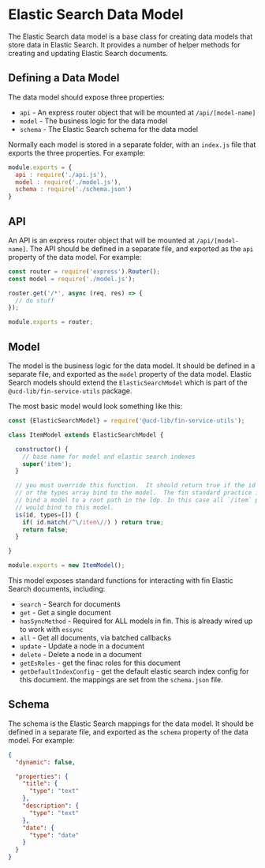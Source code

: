 # Elastic Search Data Model

The Elastic Search data model is a base class for creating data models that store data in Elastic Search.  It provides a number of helper methods for creating and updating Elastic Search documents.

## Defining a Data Model

The data model should expose three properties:
  - `api` - An express router object that will be mounted at `/api/[model-name]`
  - `model` - The business logic for the data model
  - `schema` - The Elastic Search schema for the data model

Normally each model is stored in a separate folder, with an `index.js` file that exports the three properties.  For example:

```javascript
module.exports = {
  api : require('./api.js'),
  model : require('./model.js'),
  schema : require('./schema.json')
}
```

## API

An API is an express router object that will be mounted at `/api/[model-name]`.  The API should be defined in a separate file, and exported as the `api` property of the data model.  For example:

```javascript
const router = require('express').Router();
const model = require('./model.js');

router.get('/*', async (req, res) => {
  // do stuff
});

module.exports = router;
```

## Model

The model is the business logic for the data model.  It should be defined in a separate file, and exported as the `model` property of the data model.  Elastic Search models should extend the `ElasticSearchModel` which is part of the `@ucd-lib/fin-service-utils` package.

The most basic model would look something like this:

```javascript
const {ElasticSearchModel} = require('@ucd-lib/fin-service-utils');

class ItemModel extends ElasticSearchModel {

  constructor() {
    // base name for model and elastic search indexes
    super('item');
  }

  // you must override this function.  It should return true if the id or
  // or the types array bind to the model.  The fin standard practice is to 
  // bind a model to a root path in the ldp. In this case all `/item` paths
  // would bind to this model.
  is(id, types=[]) {
    if( id.match(/^\/item\//) ) return true;
    return false;
  }

}

module.exports = new ItemModel();
```

This model exposes standard functions for interacting with fin Elastic Search documents, including:

  - `search` - Search for documents
  - `get` - Get a single document
  - `hasSyncMethod` - Required for ALL models in fin.  This is already wired up to work with `essync`
  - `all` - Get all documents, via batched callbacks
  - `update` - Update a node in a document
  - `delete` - Delete a node in a document
  - `getEsRoles` - get the finac roles for this document
  - `getDefaultIndexConfig` - get the default elastic search index config for this document.  the mappings are set from the `schema.json` file.

## Schema

The schema is the Elastic Search mappings for the data model.  It should be defined in a separate file, and exported as the `schema` property of the data model.  For example:

```json
{
  "dynamic": false,

  "properties": {
    "title": {
      "type": "text"
    },
    "description": {
      "type": "text"
    },
    "date": {
      "type": "date"
    }
  }
}
```
